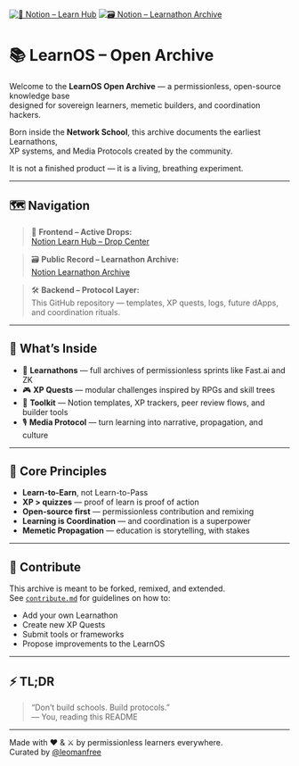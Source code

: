 [![📘 Notion – Learn Hub](https://img.shields.io/badge/📘_Notion-Learn_Hub-blue)](https://deserted-ladybug-896.notion.site/Learn-Hub-Drop-Center-1c9e55b86537806a9cb5cfcaee694987?pvs=74)
[![🗃️ Notion – Learnathon Archive](https://img.shields.io/badge/🗃️_Learnathon_Archive-yellow)](https://deserted-ladybug-896.notion.site/Learnathon-Archive-1cfe55b86537808788f5fefad261b8c8)

# 📚 LearnOS – Open Archive

Welcome to the **LearnOS Open Archive** — a permissionless, open-source knowledge base  
designed for sovereign learners, memetic builders, and coordination hackers.

Born inside the **Network School**, this archive documents the earliest Learnathons,  
XP systems, and Media Protocols created by the community.

It is not a finished product — it is a living, breathing experiment.

---

## 🗺️ Navigation

> 📍 **Frontend – Active Drops:**  
> [Notion Learn Hub – Drop Center](https://deserted-ladybug-896.notion.site/Learn-Hub-Drop-Center-1c9e55b86537806a9cb5cfcaee694987?pvs=74)

> 🗃️ **Public Record – Learnathon Archive:**  
> [Notion Learnathon Archive](https://deserted-ladybug-896.notion.site/Learnathon-Archive-1cfe55b86537808788f5fefad261b8c8)

> 🛠️ **Backend – Protocol Layer:**  
> This GitHub repository — templates, XP quests, logs, future dApps, and coordination rituals.

---

## 🌱 What’s Inside

- 📘 **Learnathons** — full archives of permissionless sprints like Fast.ai and ZK
- 🎮 **XP Quests** — modular challenges inspired by RPGs and skill trees
- 🧰 **Toolkit** — Notion templates, XP trackers, peer review flows, and builder tools
- 🎙️ **Media Protocol** — turn learning into narrative, propagation, and culture

---

## 📐 Core Principles

- **Learn-to-Earn**, not Learn-to-Pass  
- **XP > quizzes** — proof of learn is proof of action  
- **Open-source first** — permissionless contribution and remixing  
- **Learning is Coordination** — and coordination is a superpower  
- **Memetic Propagation** — education is storytelling, with stakes

---

## 🤝 Contribute

This archive is meant to be forked, remixed, and extended.  
See [`contribute.md`](./contribute.md) for guidelines on how to:

- Add your own Learnathon  
- Create new XP Quests  
- Submit tools or frameworks  
- Propose improvements to the LearnOS

---

## ⚡ TL;DR

> “Don’t build schools. Build protocols.”  
> — You, reading this README

---

Made with ❤️ & ⚔️ by permissionless learners everywhere.  
Curated by [@leomanfree](https://x.com/leomanfree)
